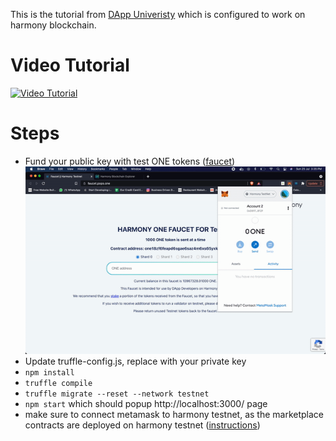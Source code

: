This is the tutorial from [DApp Univeristy](https://www.dappuniversity.com/) which is configured to work on harmony blockchain.

# Video Tutorial
[![Video Tutorial](https://img.youtube.com/vi/ULUl5SPJ0FY/0.jpg)](https://www.youtube.com/watch?v=ULUl5SPJ0FY)


# Steps
* Fund your public key with test ONE tokens ([faucet](https://faucet.pops.one/))   
![gif for funding](test-net-funding.gif)
* Update truffle-config.js, replace <private key> with your private key 
* `npm install`
* `truffle compile`
* `truffle migrate --reset --network testnet`
* `npm start` which should popup http://localhost:3000/ page
* make sure to connect metamask to harmony testnet, as the marketplace contracts are deployed on harmony testnet ([instructions](https://davincigalleryone.gitbook.io/davinci-gallery/connect-to-a-wallet))

